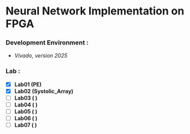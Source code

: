 # Neural Network Implementation on FPGA  

### Development Environment : 
- *Vivado, version 2025*   


### Lab : 
- [x] **Lab01 (PE)**
- [X] **Lab02 (Systolic_Array)**
- [ ] **Lab03 ( )**
- [ ] **Lab04 ( )**
- [ ] **Lab05 ( )**
- [ ] **Lab06 ( )**
- [ ] **Lab07 ( )**
